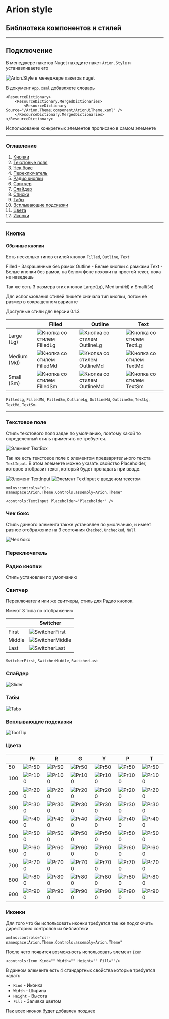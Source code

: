 # Arion style

## Библиотека компонентов и стилей

___

## Подключение

В менеджере пакетов Nuget находите пакет `Arion.Style` и устанавливаете его

![Arion.Style в менеджере пакетов nuget](https://github.com/IDerkBot/Arion.Style/blob/master/Arion.Theme/Images/Arion.Style.png?raw=true "Arion.Style в менеджере пакетов nuget")

В документ ```App.xaml``` добавляете словарь

```xaml
<ResourceDictionary>
    <ResourceDictionary.MergedDictionaries>
        <ResourceDictionary Source="/Arion.Theme;component/ArionUiTheme.xaml" />
    </ResourceDictionary.MergedDictionaries>
</ResourceDictionary>
```
Использование конкретных элементов прописано в самом элементе
___

### Оглавление

1. [Кнопки](#Кнопка)
2. [Текстовые поля](#Текстовое-поле)
3. [Чек бокс](#Чек-бокс)
4. [Переключатель](#Переключатель)
5. [Радио кнопки](#Радио-кнопки)
6. [Свитчер](#Свитчер)
7. [Слайдер](#Слайдер)
8. [Списки](#Списки)
9. [Табы](#Табы)
10. [Всплывающие подсказки](#Всплывающие-подсказки)
11. [Цвета](#Цвета)
12. [Иконки](#Иконки)

___

### Кнопка

#### Обычные кнопки

Есть несколько типов стилей кнопок `Filled`, `Outline`, `Text`

Filled - Закрашенные без рамок
Outline - Белые кнопки с рамками
Text - Белые кнопки без рамок, на белом фоне похожи на простой текст, пока не наведешь

Так же есть 3 размера этих кнопок Large(`Lg`), Medium(`Md`) и Small(`Sm`)

Для использования стилей пишете сначала тип кнопки, потом её размер в сокращенном варианте

Доступные стили для версии 0.1.3

|             | Filled                                                                                                                     | Outline                                                                                                                      | Text                                                                                                                   |
|-------------|----------------------------------------------------------------------------------------------------------------------------|------------------------------------------------------------------------------------------------------------------------------|------------------------------------------------------------------------------------------------------------------------|
| Large (Lg)  | ![Кнопка со стилем FilledLg](https://github.com/IDerkBot/Arion.Style/blob/master/Arion.Theme/Images/FilledLg.png?raw=true) | ![Кнопка со стилем OutlineLg](https://github.com/IDerkBot/Arion.Style/blob/master/Arion.Theme/Images/OutlineLg.png?raw=true) | ![Кнопка со стилем TextLg](https://github.com/IDerkBot/Arion.Style/blob/master/Arion.Theme/Images/TextLg.png?raw=true) |
| Medium (Md) | ![Кнопка со стилем FilledMd](https://github.com/IDerkBot/Arion.Style/blob/master/Arion.Theme/Images/FilledMd.png?raw=true) | ![Кнопка со стилем OutlineMd](https://github.com/IDerkBot/Arion.Style/blob/master/Arion.Theme/Images/OutlineMd.png?raw=true) | ![Кнопка со стилем TextMd](https://github.com/IDerkBot/Arion.Style/blob/master/Arion.Theme/Images/TextMd.png?raw=true) |
| Small (Sm)  | ![Кнопка со стилем FilledSm](https://github.com/IDerkBot/Arion.Style/blob/master/Arion.Theme/Images/FilledSm.png?raw=true) | ![Кнопка со стилем OutlineMd](https://github.com/IDerkBot/Arion.Style/blob/master/Arion.Theme/Images/OutlineSm.png?raw=true) | ![Кнопка со стилем TextSm](https://github.com/IDerkBot/Arion.Style/blob/master/Arion.Theme/Images/TextSm.png?raw=true) |

`FilledLg`,
`FilledMd`, 
`FilledSm`,
`OutlineLg`,
`OutlineMd`,
`OutlineSm`,
`TextLg`,
`TextMd`,
`TextSm`.

___

### Текстовое поле

Стиль текстового поля задан по умолчанию, поэтому какой то определенный стиль применять не требуется.

![Элемент TextBox](https://github.com/IDerkBot/Arion.Style/blob/master/Arion.Theme/Images/TextBox.png?raw=true)

Так же есть текстовое поле с элементом предварительного текста `TextInput`.
В этом элементе можно указать свойство Placeholder, которое отобразит текст, который будет пропадать при вводе.

![Элемент TextInput](https://github.com/IDerkBot/Arion.Style/blob/master/Arion.Theme/Images/TextInput.png?raw=true)
![Элемент TextInput с введеном текстом](https://github.com/IDerkBot/Arion.Style/blob/master/Arion.Theme/Images/TextInputWithText.png?raw=true)

`xmlns:controls="clr-namespace:Arion.Theme.Controls;assembly=Arion.Theme"`

`<controls:TextInput Placeholder="Placeholder" />`

### Чек бокс

Стиль данного элемента также установлен по умолчанию, и имеет разное отображение на 3 состояния `Checked`, `Unchecked`, `Null`

![Чек бокс](https://github.com/IDerkBot/Arion.Style/blob/master/Arion.Theme/Images/CheckBox.png?raw=true)

### Переключатель



### Радио кнопки

Стиль установлен по умолчанию



### Свитчер

Переключатели или же свитчеры, стиль для Радио кнопок.

Имеют 3 типа по отображению

|        | Switcher                                                                                                              |
|--------|-----------------------------------------------------------------------------------------------------------------------|
| First  | ![SwitcherFirst](https://github.com/IDerkBot/Arion.Style/blob/master/Arion.Theme/Images/SwitcherFirst.png?raw=true)   |
| Middle | ![SwitcherMiddle](https://github.com/IDerkBot/Arion.Style/blob/master/Arion.Theme/Images/SwitcherMiddle.png?raw=true) |
| Last   | ![SwitcherLast](https://github.com/IDerkBot/Arion.Style/blob/master/Arion.Theme/Images/SwitcherLast.png?raw=true)     |

`SwitcherFirst`, `SwitcherMiddle`, `SwitcherLast`

### Слайдер

![Slider](https://github.com/IDerkBot/Arion.Style/blob/master/Arion.Theme/Images/Slider.png?raw=true)

### Табы

![Tabs](https://github.com/IDerkBot/Arion.Style/blob/master/Arion.Theme/Images/Tabs.png?raw=true)

### Всплывающие подсказки

![ToolTip](https://github.com/IDerkBot/Arion.Style/blob/master/Arion.Theme/Images/ToolTip.png?raw=true)

### Цвета

|     | Pr                                                                                                               | R                                                                                                             | G                                                                                                               | Y                                                                                                                | P                                                                                                                | T                                                                                                              |
|-----|------------------------------------------------------------------------------------------------------------------|---------------------------------------------------------------------------------------------------------------|-----------------------------------------------------------------------------------------------------------------|------------------------------------------------------------------------------------------------------------------|------------------------------------------------------------------------------------------------------------------|----------------------------------------------------------------------------------------------------------------|
| 50  | ![Pr50](https://github.com/IDerkBot/Arion.Style/blob/master/Arion.Theme/Images/Colors/Blue/Pr50.png?raw=true)    | ![Pr50](https://github.com/IDerkBot/Arion.Style/blob/master/Arion.Theme/Images/Colors/Red/R50.png?raw=true)   | ![Pr50](https://github.com/IDerkBot/Arion.Style/blob/master/Arion.Theme/Images/Colors/Green/G50.png?raw=true)   | ![Pr50](https://github.com/IDerkBot/Arion.Style/blob/master/Arion.Theme/Images/Colors/Yellow/Y50.png?raw=true)   | ![Pr50](https://github.com/IDerkBot/Arion.Style/blob/master/Arion.Theme/Images/Colors/Purple/P50.png?raw=true)   | ![Pr50](https://github.com/IDerkBot/Arion.Style/blob/master/Arion.Theme/Images/Colors/Teal/T50.png?raw=true)   |
| 100 | ![Pr100](https://github.com/IDerkBot/Arion.Style/blob/master/Arion.Theme/Images/Colors/Blue/Pr100.png?raw=true)  | ![Pr100](https://github.com/IDerkBot/Arion.Style/blob/master/Arion.Theme/Images/Colors/Red/R100.png?raw=true) | ![Pr100](https://github.com/IDerkBot/Arion.Style/blob/master/Arion.Theme/Images/Colors/Green/G100.png?raw=true) | ![Pr100](https://github.com/IDerkBot/Arion.Style/blob/master/Arion.Theme/Images/Colors/Yellow/Y100.png?raw=true) | ![Pr100](https://github.com/IDerkBot/Arion.Style/blob/master/Arion.Theme/Images/Colors/Purple/P100.png?raw=true) | ![Pr100](https://github.com/IDerkBot/Arion.Style/blob/master/Arion.Theme/Images/Colors/Teal/T100.png?raw=true) |
| 200 | ![Pr200](https://github.com/IDerkBot/Arion.Style/blob/master/Arion.Theme/Images/Colors/Blue/Pr200.png?raw=true)  | ![Pr200](https://github.com/IDerkBot/Arion.Style/blob/master/Arion.Theme/Images/Colors/Red/R200.png?raw=true) | ![Pr200](https://github.com/IDerkBot/Arion.Style/blob/master/Arion.Theme/Images/Colors/Green/G200.png?raw=true) | ![Pr200](https://github.com/IDerkBot/Arion.Style/blob/master/Arion.Theme/Images/Colors/Yellow/Y200.png?raw=true) | ![Pr200](https://github.com/IDerkBot/Arion.Style/blob/master/Arion.Theme/Images/Colors/Purple/P200.png?raw=true) | ![Pr200](https://github.com/IDerkBot/Arion.Style/blob/master/Arion.Theme/Images/Colors/Teal/T200.png?raw=true) |
| 300 | ![Pr300](https://github.com/IDerkBot/Arion.Style/blob/master/Arion.Theme/Images/Colors/Blue/Pr300.png?raw=true)  | ![Pr300](https://github.com/IDerkBot/Arion.Style/blob/master/Arion.Theme/Images/Colors/Red/R300.png?raw=true) | ![Pr300](https://github.com/IDerkBot/Arion.Style/blob/master/Arion.Theme/Images/Colors/Green/G300.png?raw=true) | ![Pr300](https://github.com/IDerkBot/Arion.Style/blob/master/Arion.Theme/Images/Colors/Yellow/Y300.png?raw=true) | ![Pr300](https://github.com/IDerkBot/Arion.Style/blob/master/Arion.Theme/Images/Colors/Purple/P300.png?raw=true) | ![Pr300](https://github.com/IDerkBot/Arion.Style/blob/master/Arion.Theme/Images/Colors/Teal/T300.png?raw=true) |
| 400 | ![Pr400](https://github.com/IDerkBot/Arion.Style/blob/master/Arion.Theme/Images/Colors/Blue/Pr400.png?raw=true)  | ![Pr400](https://github.com/IDerkBot/Arion.Style/blob/master/Arion.Theme/Images/Colors/Red/R400.png?raw=true) | ![Pr400](https://github.com/IDerkBot/Arion.Style/blob/master/Arion.Theme/Images/Colors/Green/G400.png?raw=true) | ![Pr400](https://github.com/IDerkBot/Arion.Style/blob/master/Arion.Theme/Images/Colors/Yellow/Y400.png?raw=true) | ![Pr400](https://github.com/IDerkBot/Arion.Style/blob/master/Arion.Theme/Images/Colors/Purple/P400.png?raw=true) | ![Pr400](https://github.com/IDerkBot/Arion.Style/blob/master/Arion.Theme/Images/Colors/Teal/T400.png?raw=true) | 
| 500 | ![Pr500](https://github.com/IDerkBot/Arion.Style/blob/master/Arion.Theme/Images/Colors/Blue/Pr500.png?raw=true)  | ![Pr500](https://github.com/IDerkBot/Arion.Style/blob/master/Arion.Theme/Images/Colors/Red/R500.png?raw=true) | ![Pr500](https://github.com/IDerkBot/Arion.Style/blob/master/Arion.Theme/Images/Colors/Green/G500.png?raw=true) | ![Pr500](https://github.com/IDerkBot/Arion.Style/blob/master/Arion.Theme/Images/Colors/Yellow/Y500.png?raw=true) | ![Pr500](https://github.com/IDerkBot/Arion.Style/blob/master/Arion.Theme/Images/Colors/Purple/P500.png?raw=true) | ![Pr500](https://github.com/IDerkBot/Arion.Style/blob/master/Arion.Theme/Images/Colors/Teal/T500.png?raw=true) |
| 600 | ![Pr600](https://github.com/IDerkBot/Arion.Style/blob/master/Arion.Theme/Images/Colors/Blue/Pr600.png?raw=true)  | ![Pr600](https://github.com/IDerkBot/Arion.Style/blob/master/Arion.Theme/Images/Colors/Red/R600.png?raw=true) | ![Pr600](https://github.com/IDerkBot/Arion.Style/blob/master/Arion.Theme/Images/Colors/Green/G600.png?raw=true) | ![Pr600](https://github.com/IDerkBot/Arion.Style/blob/master/Arion.Theme/Images/Colors/Yellow/Y600.png?raw=true) | ![Pr600](https://github.com/IDerkBot/Arion.Style/blob/master/Arion.Theme/Images/Colors/Purple/P600.png?raw=true) | ![Pr600](https://github.com/IDerkBot/Arion.Style/blob/master/Arion.Theme/Images/Colors/Teal/T600.png?raw=true) |
| 700 | ![Pr700](https://github.com/IDerkBot/Arion.Style/blob/master/Arion.Theme/Images/Colors/Blue/Pr700.png?raw=true)  | ![Pr700](https://github.com/IDerkBot/Arion.Style/blob/master/Arion.Theme/Images/Colors/Red/R700.png?raw=true) | ![Pr700](https://github.com/IDerkBot/Arion.Style/blob/master/Arion.Theme/Images/Colors/Green/G700.png?raw=true) | ![Pr700](https://github.com/IDerkBot/Arion.Style/blob/master/Arion.Theme/Images/Colors/Yellow/Y700.png?raw=true) | ![Pr700](https://github.com/IDerkBot/Arion.Style/blob/master/Arion.Theme/Images/Colors/Purple/P700.png?raw=true) | ![Pr700](https://github.com/IDerkBot/Arion.Style/blob/master/Arion.Theme/Images/Colors/Teal/T700.png?raw=true) |
| 800 | ![Pr800](https://github.com/IDerkBot/Arion.Style/blob/master/Arion.Theme/Images/Colors/Blue/Pr800.png?raw=true)  | ![Pr800](https://github.com/IDerkBot/Arion.Style/blob/master/Arion.Theme/Images/Colors/Red/R800.png?raw=true) | ![Pr800](https://github.com/IDerkBot/Arion.Style/blob/master/Arion.Theme/Images/Colors/Green/G800.png?raw=true) | ![Pr800](https://github.com/IDerkBot/Arion.Style/blob/master/Arion.Theme/Images/Colors/Yellow/Y800.png?raw=true) | ![Pr800](https://github.com/IDerkBot/Arion.Style/blob/master/Arion.Theme/Images/Colors/Purple/P800.png?raw=true) | ![Pr800](https://github.com/IDerkBot/Arion.Style/blob/master/Arion.Theme/Images/Colors/Teal/T800.png?raw=true) |
| 900 | ![Pr900](https://github.com/IDerkBot/Arion.Style/blob/master/Arion.Theme/Images/Colors/Blue/Pr900.png?raw=true)  | ![Pr900](https://github.com/IDerkBot/Arion.Style/blob/master/Arion.Theme/Images/Colors/Red/R900.png?raw=true) | ![Pr900](https://github.com/IDerkBot/Arion.Style/blob/master/Arion.Theme/Images/Colors/Green/G900.png?raw=true) | ![Pr900](https://github.com/IDerkBot/Arion.Style/blob/master/Arion.Theme/Images/Colors/Yellow/Y900.png?raw=true) | ![Pr900](https://github.com/IDerkBot/Arion.Style/blob/master/Arion.Theme/Images/Colors/Purple/P900.png?raw=true) | ![Pr900](https://github.com/IDerkBot/Arion.Style/blob/master/Arion.Theme/Images/Colors/Teal/T900.png?raw=true) |

### Иконки

Для того что бы использовать иконки требуется так же подключить директорию контролов из библиотеки

`xmlns:controls="clr-namespace:Arion.Theme.Controls;assembly=Arion.Theme"`

После чего появится возможность использовать элемент `Icon`

`<controls:Icon Kind="" Width="" Height="" Fill=""/>`

В данном элементе есть 4 стандартных свойства которые требуется задать
* `Kind` - Иконка
* `Width` - Ширина
* `Height` - Высота
* `Fill` - Заливка цветом

Пак всех иконок будет добавлен позднее